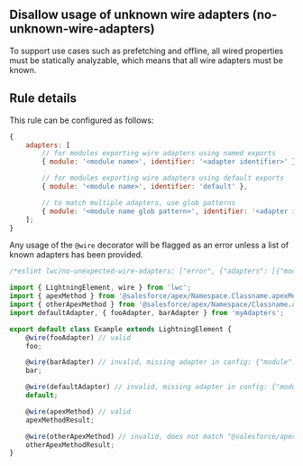 ## Disallow usage of unknown wire adapters (no-unknown-wire-adapters)

To support use cases such as prefetching and offline, all wired properties must be statically analyzable, which means that all wire adapters must be known.

## Rule details

This rule can be configured as follows:

```js
{
    adapters: [
        // for modules exporting wire adapters using named exports
        { module: '<module name>', identifier: '<adapter identifier>' },

        // for modules exporting wire adapters using default exports
        { module: '<module name>', identifier: 'default' },

        // to match multiple adapters, use glob patterns
        { module: '<module name glob pattern>', identifier: '<adapter identifier glob pattern>' },
    ];
}
```

Any usage of the `@wire` decorator will be flagged as an error unless a list of known adapters has been provided.

```js
/*eslint lwc/no-unexpected-wire-adapters: ["error", {"adapters": [{"module": "myAdapters", "identifier": "fooAdapter"}, {"module": "@salesforce/apex/*", "identifier": "*"}]}]*/

import { LightningElement, wire } from 'lwc';
import { apexMethod } from '@salesforce/apex/Namespace.Classname.apexMethodReference';
import { otherApexMethod } from '@salesforce/apex/Namespace/Classname.apexMethodReference';
import defaultAdapter, { fooAdapter, barAdapter } from 'myAdapters';

export default class Example extends LightningElement {
    @wire(fooAdapter) // valid
    foo;

    @wire(barAdapter) // invalid, missing adapter in config: {"module": "myAdapters", "identifier": "barAdapter"}
    bar;

    @wire(defaultAdapter) // invalid, missing adapter in config: {"module": "myAdapters", "identifier": "default"}
    default;

    @wire(apexMethod) // valid
    apexMethodResult;

    @wire(otherApexMethod) // invalid, does not match "@salesforce/apex/*" glob pattern
    otherApexMethodResult;
}
```
